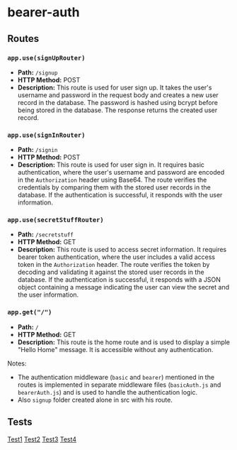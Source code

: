 # bearer-auth

## Routes
### `app.use(signUpRouter)`

- **Path:** `/signup`
- **HTTP Method:** POST
- **Description:** This route is used for user sign up. It takes the user's username and password in the request body and creates a new user record in the database. The password is hashed using bcrypt before being stored in the database. The response returns the created user record.

### `app.use(signInRouter)`

- **Path:** `/signin`
- **HTTP Method:** POST
- **Description:** This route is used for user sign in. It requires basic authentication, where the user's username and password are encoded in the `Authorization` header using Base64. The route verifies the credentials by comparing them with the stored user records in the database. If the authentication is successful, it responds with the user information.

### `app.use(secretStuffRouter)`

- **Path:** `/secretstuff`
- **HTTP Method:** GET
- **Description:** This route is used to access secret information. It requires bearer token authentication, where the user includes a valid access token in the `Authorization` header. The route verifies the token by decoding and validating it against the stored user records in the database. If the authentication is successful, it responds with a JSON object containing a message indicating the user can view the secret and the user information.

### `app.get("/")`

- **Path:** `/`
- **HTTP Method:** GET
- **Description:** This route is the home route and is used to display a simple "Hello Home" message. It is accessible without any authentication.

Notes: 
- The authentication middleware (`basic` and `bearer`) mentioned in the routes is implemented in separate middleware files (`basicAuth.js` and `bearerAuth.js`) and is used to handle the authentication logic.
- Also  `signup` folder created alone in src with his route.


## Tests
[Test1](./lab07tests.jpg)
[Test2](./lab07testssignup.jpg)
[Test3](./lab07signin.jpg)
[Test4](./lab07bearer.jpg)

